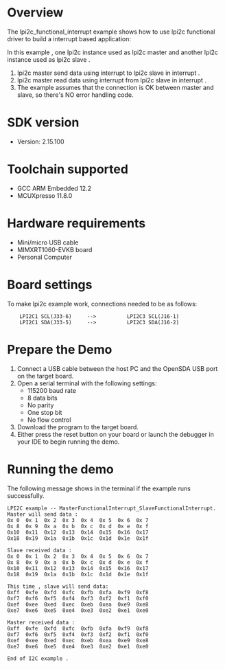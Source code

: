 Overview
========
The lpi2c_functional_interrupt example shows how to use lpi2c functional driver to build a interrupt based application:

In this example , one lpi2c instance used as lpi2c master and another lpi2c instance used as lpi2c slave .
1. lpi2c master send data using interrupt to lpi2c slave in interrupt .
2. lpi2c master read data using interrupt from lpi2c slave in interrupt .
3. The example assumes that the connection is OK between master and slave, so there's NO error handling code.

SDK version
===========
- Version: 2.15.100

Toolchain supported
===================
- GCC ARM Embedded  12.2
- MCUXpresso  11.8.0

Hardware requirements
=====================
- Mini/micro USB cable
- MIMXRT1060-EVKB board
- Personal Computer

Board settings
==============
To make lpi2c example work, connections needed to be as follows:

        LPI2C1 SCL(J33-6)     -->          LPI2C3 SCL(J16-1)
        LPI2C1 SDA(J33-5)     -->          LPI2C3 SDA(J16-2)

Prepare the Demo
================
1.  Connect a USB cable between the host PC and the OpenSDA USB port on the target board. 
2.  Open a serial terminal with the following settings:
    - 115200 baud rate
    - 8 data bits
    - No parity
    - One stop bit
    - No flow control
3.  Download the program to the target board.
4.  Either press the reset button on your board or launch the debugger in your IDE to begin running the demo.

Running the demo
================
The following message shows in the terminal if the example runs successfully.

~~~~~~~~~~~~~~~~~~~~~~~~~~~~
LPI2C example -- MasterFunctionalInterrupt_SlaveFunctionalInterrupt.
Master will send data :
0x 0  0x 1  0x 2  0x 3  0x 4  0x 5  0x 6  0x 7
0x 8  0x 9  0x a  0x b  0x c  0x d  0x e  0x f
0x10  0x11  0x12  0x13  0x14  0x15  0x16  0x17
0x18  0x19  0x1a  0x1b  0x1c  0x1d  0x1e  0x1f

Slave received data :
0x 0  0x 1  0x 2  0x 3  0x 4  0x 5  0x 6  0x 7
0x 8  0x 9  0x a  0x b  0x c  0x d  0x e  0x f
0x10  0x11  0x12  0x13  0x14  0x15  0x16  0x17
0x18  0x19  0x1a  0x1b  0x1c  0x1d  0x1e  0x1f

This time , slave will send data:
0xff  0xfe  0xfd  0xfc  0xfb  0xfa  0xf9  0xf8
0xf7  0xf6  0xf5  0xf4  0xf3  0xf2  0xf1  0xf0
0xef  0xee  0xed  0xec  0xeb  0xea  0xe9  0xe8
0xe7  0xe6  0xe5  0xe4  0xe3  0xe2  0xe1  0xe0

Master received data :
0xff  0xfe  0xfd  0xfc  0xfb  0xfa  0xf9  0xf8
0xf7  0xf6  0xf5  0xf4  0xf3  0xf2  0xf1  0xf0
0xef  0xee  0xed  0xec  0xeb  0xea  0xe9  0xe8
0xe7  0xe6  0xe5  0xe4  0xe3  0xe2  0xe1  0xe0

End of I2C example .
~~~~~~~~~~~~~~~~~~~~~~~~~~~~
